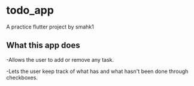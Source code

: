 # todo_app

A practice flutter project by smahk1

## What this app does
-Allows the user to add or remove any task.

-Lets the user keep track of what has and what hasn't been done through checkboxes.

